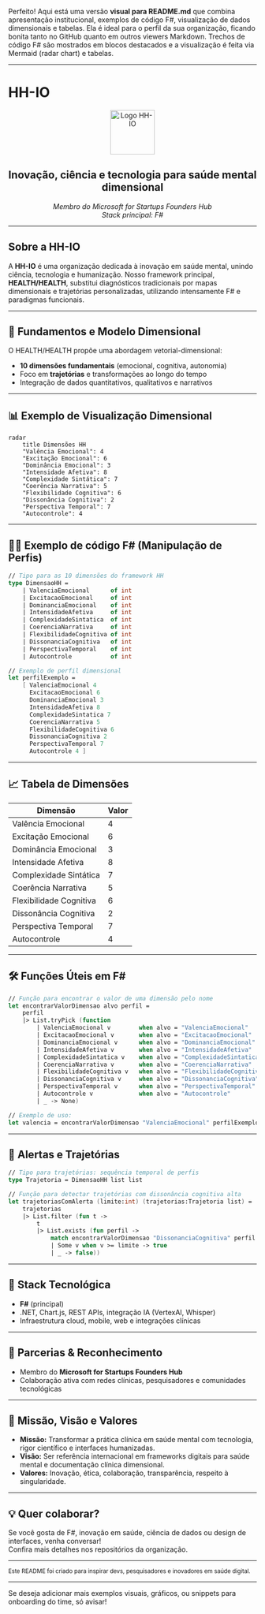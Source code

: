 Perfeito! Aqui está uma versão **visual para README.md** que combina apresentação institucional, exemplos de código F#, visualização de dados dimensionais e tabelas. Ela é ideal para o perfil da sua organização, ficando bonita tanto no GitHub quanto em outros viewers Markdown. Trechos de código F# são mostrados em blocos destacados e a visualização é feita via Mermaid (radar chart) e tabelas.

---

# HH-IO

<div align="center">
  <img src="https://static.thenounproject.com/png/2991215-200.png" width="90" alt="Logo HH-IO" />
  <h2>Inovação, ciência e tecnologia para saúde mental dimensional</h2>
  <em>Membro do Microsoft for Startups Founders Hub</em>
  <br/>
  <em>Stack principal: F#</em>
</div>

---

## Sobre a HH-IO

A **HH-IO** é uma organização dedicada à inovação em saúde mental, unindo ciência, tecnologia e humanização. Nosso framework principal, **HEALTH/HEALTH**, substitui diagnósticos tradicionais por mapas dimensionais e trajetórias personalizadas, utilizando intensamente F# e paradigmas funcionais.

---

## 🔬 Fundamentos e Modelo Dimensional

O HEALTH/HEALTH propõe uma abordagem vetorial-dimensional:
- **10 dimensões fundamentais** (emocional, cognitiva, autonomia)
- Foco em **trajetórias** e transformações ao longo do tempo
- Integração de dados quantitativos, qualitativos e narrativos

---

## 📊 Exemplo de Visualização Dimensional

```mermaid
radar
    title Dimensões HH
    "Valência Emocional": 4
    "Excitação Emocional": 6
    "Dominância Emocional": 3
    "Intensidade Afetiva": 8
    "Complexidade Sintática": 7
    "Coerência Narrativa": 5
    "Flexibilidade Cognitiva": 6
    "Dissonância Cognitiva": 2
    "Perspectiva Temporal": 7
    "Autocontrole": 4
```

---

## 🧑‍💻 Exemplo de código F# (Manipulação de Perfis)

```fsharp
// Tipo para as 10 dimensões do framework HH
type DimensaoHH =
    | ValenciaEmocional      of int
    | ExcitacaoEmocional     of int
    | DominanciaEmocional    of int
    | IntensidadeAfetiva     of int
    | ComplexidadeSintatica  of int
    | CoerenciaNarrativa     of int
    | FlexibilidadeCognitiva of int
    | DissonanciaCognitiva   of int
    | PerspectivaTemporal    of int
    | Autocontrole           of int

// Exemplo de perfil dimensional
let perfilExemplo =
    [ ValenciaEmocional 4
      ExcitacaoEmocional 6
      DominanciaEmocional 3
      IntensidadeAfetiva 8
      ComplexidadeSintatica 7
      CoerenciaNarrativa 5
      FlexibilidadeCognitiva 6
      DissonanciaCognitiva 2
      PerspectivaTemporal 7
      Autocontrole 4 ]
```

---

## 📈 Tabela de Dimensões

| Dimensão                | Valor |
|-------------------------|-------|
| Valência Emocional      | 4     |
| Excitação Emocional     | 6     |
| Dominância Emocional    | 3     |
| Intensidade Afetiva     | 8     |
| Complexidade Sintática  | 7     |
| Coerência Narrativa     | 5     |
| Flexibilidade Cognitiva | 6     |
| Dissonância Cognitiva   | 2     |
| Perspectiva Temporal    | 7     |
| Autocontrole            | 4     |

---

## 🛠️ Funções Úteis em F#

```fsharp
// Função para encontrar o valor de uma dimensão pelo nome
let encontrarValorDimensao alvo perfil =
    perfil
    |> List.tryPick (function
        | ValenciaEmocional v        when alvo = "ValenciaEmocional"      -> Some v
        | ExcitacaoEmocional v       when alvo = "ExcitacaoEmocional"     -> Some v
        | DominanciaEmocional v      when alvo = "DominanciaEmocional"    -> Some v
        | IntensidadeAfetiva v       when alvo = "IntensidadeAfetiva"     -> Some v
        | ComplexidadeSintatica v    when alvo = "ComplexidadeSintatica"  -> Some v
        | CoerenciaNarrativa v       when alvo = "CoerenciaNarrativa"     -> Some v
        | FlexibilidadeCognitiva v   when alvo = "FlexibilidadeCognitiva" -> Some v
        | DissonanciaCognitiva v     when alvo = "DissonanciaCognitiva"   -> Some v
        | PerspectivaTemporal v      when alvo = "PerspectivaTemporal"    -> Some v
        | Autocontrole v             when alvo = "Autocontrole"           -> Some v
        | _ -> None)

// Exemplo de uso:
let valencia = encontrarValorDimensao "ValenciaEmocional" perfilExemplo
```

---

## 🚦 Alertas e Trajetórias

```fsharp
// Tipo para trajetórias: sequência temporal de perfis
type Trajetoria = DimensaoHH list list

// Função para detectar trajetórias com dissonância cognitiva alta
let trajetoriasComAlerta (limite:int) (trajetorias:Trajetoria list) =
    trajetorias
    |> List.filter (fun t ->
        t
        |> List.exists (fun perfil ->
            match encontrarValorDimensao "DissonanciaCognitiva" perfil with
            | Some v when v >= limite -> true
            | _ -> false))
```

---

## 🚀 Stack Tecnológica

- **F#** (principal)
- .NET, Chart.js, REST APIs, integração IA (VertexAI, Whisper)
- Infraestrutura cloud, mobile, web e integrações clínicas

---

## 🤝 Parcerias & Reconhecimento

- Membro do **Microsoft for Startups Founders Hub**
- Colaboração ativa com redes clínicas, pesquisadores e comunidades tecnológicas

---

## 🌱 Missão, Visão e Valores

- **Missão:** Transformar a prática clínica em saúde mental com tecnologia, rigor científico e interfaces humanizadas.
- **Visão:** Ser referência internacional em frameworks digitais para saúde mental e documentação clínica dimensional.
- **Valores:** Inovação, ética, colaboração, transparência, respeito à singularidade.

---

## 💡 Quer colaborar?

Se você gosta de F#, inovação em saúde, ciência de dados ou design de interfaces, venha conversar!  
Confira mais detalhes nos repositórios da organização.

---

<sub>Este README foi criado para inspirar devs, pesquisadores e inovadores em saúde digital.</sub>

---

Se deseja adicionar mais exemplos visuais, gráficos, ou snippets para onboarding do time, só avisar!
